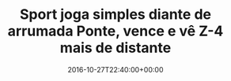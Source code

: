 ---
layout: post
title: "Sport joga simples diante de arrumada Ponte, vence e vê Z-4 mais de distante"
date: 2016-10-27T22:40:00+00:00
external_link: "http://globoesporte.globo.com/pe/futebol/brasileirao-serie-a/noticia/2016/10/sport-joga-simples-diante-de-arrumada-ponte-vence-e-ve-z-4-mais-de-distante.html"
categories: news globo.com
---